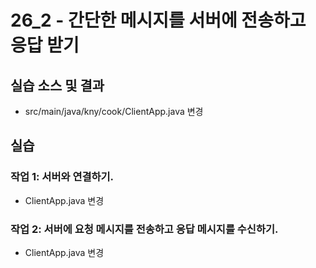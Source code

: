 # 26_2 - 간단한 메시지를 서버에 전송하고 응답 받기

## 실습 소스 및 결과

- src/main/java/kny/cook/ClientApp.java 변경

## 실습  

### 작업 1: 서버와 연결하기.

- ClientApp.java 변경

### 작업 2: 서버에 요청 메시지를 전송하고 응답 메시지를 수신하기.

- ClientApp.java 변경

